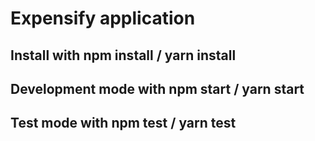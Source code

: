 # Expensify application

## Install with npm install / yarn install
## Development mode with npm start / yarn start
## Test mode with npm test / yarn test
